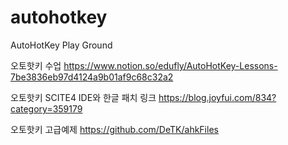 # autohotkey
AutoHotKey Play Ground

오토핫키 수업
https://www.notion.so/edufly/AutoHotKey-Lessons-7be3836eb97d4124a9b01af9c68c32a2

오토핫키 SCITE4 IDE와 한글 패치 링크
https://blog.joyfui.com/834?category=359179

오토핫키 고급예제
https://github.com/DeTK/ahkFiles
